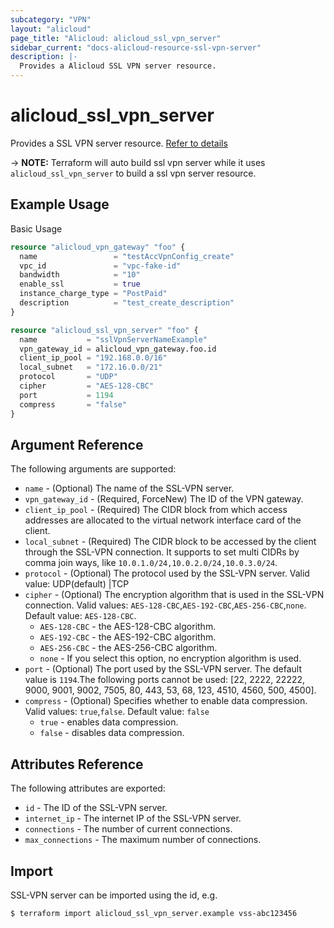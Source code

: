 ```yaml
---
subcategory: "VPN"
layout: "alicloud"
page_title: "Alicloud: alicloud_ssl_vpn_server"
sidebar_current: "docs-alicloud-resource-ssl-vpn-server"
description: |-
  Provides a Alicloud SSL VPN server resource.
---
```


# alicloud\_ssl_vpn_server

Provides a SSL VPN server resource. [Refer to details](https://www.alibabacloud.com/help/doc-detail/64960.htm)

-> **NOTE:** Terraform will auto build ssl vpn server while it uses `alicloud_ssl_vpn_server` to build a ssl vpn server resource.

## Example Usage

Basic Usage

```terraform
resource "alicloud_vpn_gateway" "foo" {
  name                 = "testAccVpnConfig_create"
  vpc_id               = "vpc-fake-id"
  bandwidth            = "10"
  enable_ssl           = true
  instance_charge_type = "PostPaid"
  description          = "test_create_description"
}

resource "alicloud_ssl_vpn_server" "foo" {
  name           = "sslVpnServerNameExample"
  vpn_gateway_id = alicloud_vpn_gateway.foo.id
  client_ip_pool = "192.168.0.0/16"
  local_subnet   = "172.16.0.0/21"
  protocol       = "UDP"
  cipher         = "AES-128-CBC"
  port           = 1194
  compress       = "false"
}
```
## Argument Reference

The following arguments are supported:

* `name` - (Optional) The name of the SSL-VPN server.
* `vpn_gateway_id` - (Required, ForceNew) The ID of the VPN gateway.
* `client_ip_pool` - (Required) The CIDR block from which access addresses are allocated to the virtual network interface card of the client.
* `local_subnet` - (Required) The CIDR block to be accessed by the client through the SSL-VPN connection. It supports to set multi CIDRs by comma join ways, like `10.0.1.0/24,10.0.2.0/24,10.0.3.0/24`.
* `protocol` - (Optional) The protocol used by the SSL-VPN server. Valid value: UDP(default) |TCP
* `cipher` - (Optional) The encryption algorithm that is used in the SSL-VPN connection. Valid values: `AES-128-CBC`,`AES-192-CBC`,`AES-256-CBC`,`none`. Default value: `AES-128-CBC`.
  * `AES-128-CBC` - the AES-128-CBC algorithm.
  * `AES-192-CBC` - the AES-192-CBC algorithm.
  * `AES-256-CBC` - the AES-256-CBC algorithm.
  * `none` - If you select this option, no encryption algorithm is used.
* `port` - (Optional) The port used by the SSL-VPN server. The default value is `1194`.The following ports cannot be used: [22, 2222, 22222, 9000, 9001, 9002, 7505, 80, 443, 53, 68, 123, 4510, 4560, 500, 4500].
* `compress`  - (Optional) Specifies whether to enable data compression. Valid values: `true`,`false`. Default value: `false`
  * `true` - enables data compression.
  * `false` - disables data compression.

## Attributes Reference

The following attributes are exported:

* `id` - The ID of the SSL-VPN server.
* `internet_ip` - The internet IP of the SSL-VPN server.
* `connections` - The number of current connections.
* `max_connections` - The maximum number of connections.

## Import

SSL-VPN server can be imported using the id, e.g.

```shell
$ terraform import alicloud_ssl_vpn_server.example vss-abc123456
```


